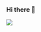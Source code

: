 ### Hi there 👋

<a href="https://www.youtube.com/watch?v=dQw4w9WgXcQ" target="_blank"><img src="https://img.shields.io/badge/Click-#FF0000.svg?style=for-the-badge&logo=YouTube&logoColor=#FF0000"/></a>

<!--
**Nagene1206/Nagene1206** is a ✨ _special_ ✨ repository because its `README.md` (this file) appears on your GitHub profile.

Here are some ideas to get you started:

- 🔭 I’m currently working on ...
- 🌱 I’m currently learning ...
- 👯 I’m looking to collaborate on ...
- 🤔 I’m looking for help with ...
- 💬 Ask me about ...
- 📫 How to reach me: ...
- 😄 Pronouns: ...
- ⚡ Fun fact: ...
-->
